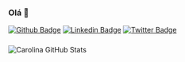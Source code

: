 ### Olá 👋

[![Github Badge](https://img.shields.io/badge/-Github-000?style=flat-square&logo=Github&logoColor=white&link=https://github.com/carolinaestrela)](https://github.com/carolinaestrela)
[![Linkedin Badge](https://img.shields.io/badge/-LinkedIn-blue?style=flat-square&logo=Linkedin&logoColor=white&link=https://www.linkedin.com/in/carolina-estrela/)](https://www.linkedin.com/in/carolina-estrela/)
[![Twitter Badge](https://img.shields.io/badge/-Twitter-1ca0f1?style=flat-square&labelColor=1ca0f1&logo=twitter&logoColor=white&link=https://twitter.com/estceo)](https://twitter.com/estceo)

### 

![Carolina GitHub Stats](https://github-readme-stats.vercel.app/api?username=carolinaestrela&show_icons=true)

